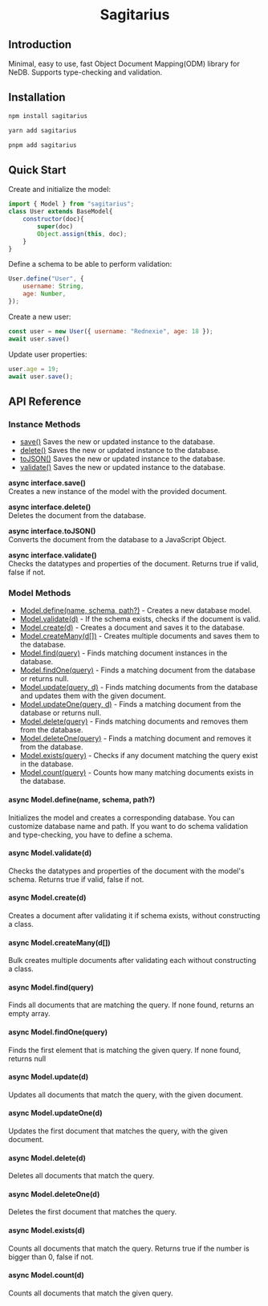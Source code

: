 <h1 align="center">Sagitarius</h1>

## Introduction


Minimal, easy to use, fast Object Document Mapping(ODM) library for NeDB. Supports type-checking and validation.


## Installation
```bash
npm install sagitarius
```
```bash
yarn add sagitarius
```
```bash
pnpm add sagitarius
```


## Quick Start
Create and initialize the model:
```js
import { Model } from "sagitarius";
class User extends BaseModel{
    constructor(doc){
        super(doc)
        Object.assign(this, doc);
    }
}
```
Define a schema to be able to perform validation:
```js
User.define("User", {
    username: String,
    age: Number,
});
```


Create a new user:

```js
const user = new User({ username: "Rednexie", age: 18 });
await user.save()
```


Update user properties:

```js
user.age = 19;
await user.save();
```

## API Reference

### Instance Methods
<ul>
<li><a href="#save">save()</a> Saves the new or updated instance to the database.</li>
<li><a href="#delete">delete()</a> Saves the new or updated instance to the database.</li>
<li><a href="#tojson">toJSON()</a> Saves the new or updated instance to the database.</li>
<li><a href="#validate">validate()</a> Saves the new or updated instance to the database.</li>
</ul>

<strong id="save">async interface.save()</strong>
<br>Creates a new instance of the model with the provided document.


<strong id="delete">async interface.delete()</strong>
<br>Deletes the document from the database.


<strong id="tojson">async interface.toJSON()</strong>
<br>Converts the document from the database to a JavaScript Object.


<strong id="validate">async interface.validate()</strong>
<br>Checks the datatypes and properties of the document. Returns true if valid, false if not.



### Model Methods

<ul>

<li><a href="#modeldefine" class="method-link">Model.define(name, schema, path?)</a> - Creates a new database model.</li>
<li><a href="#modelvalidated" class="method-link">Model.validate(d)</a> - If the schema exists, checks if the document is valid.</li>

<li><a href="#async-modelcreated" class="method-link">Model.create(d)</a> - Creates a document and saves it to the database.</li>
<li><a href="#async-model" class="method-link">Model.createMany(d[])</a> - Creates multiple documents and saves them to the database.</li>
<li><a href="#async-model" class="method-link">Model.find(query)</a> - Finds matching document instances in the database.</li>
<li><a href="#async-model" class="method-link">Model.findOne(query)</a> - Finds a matching document from the database or returns null.</li>
<li><a href="#async-model" class="method-link">Model.update(query, d)</a> - Finds matching documents from the database and updates them with the given document.</li>
<li><a href="#async-model" class="method-link">Model.updateOne(query, d)</a> - Finds a matching document from the database or returns null.</li>
<li><a href="#async-model" class="method-link">Model.delete(query)</a> - Finds matching documents and removes them from the database.</li>
<li><a href="#async-model" class="method-link">Model.deleteOne(query)</a> - Finds a matching document and removes it from the database.</li>
<li><a href="#async-model" class="method-link">Model.exists(query)</a> - Checks if any document matching the query exist in the database.</li>
<li><a href="#async-model" class="method-link">Model.count(query)</a> - Counts how many matching documents exists in the database.</li>
</ul>

<h4 id="modeldefine">async Model.define(name, schema, path?)</h4>
<p>Initializes the model and creates a corresponding database. You can customize database name and path. If you want to do schema validation and type-checking, you have to define a schema.</p>
<h4 id="modelvalidate">async Model.validate(d)</h4>
<p>Checks the datatypes and properties of the document with the model's schema. Returns true if valid, false if not.</p>
<h4 id="modelcreate">async Model.create(d)</h4>
<p>Creates a document after validating it if schema exists, without constructing a class.</p>
<h4 id="modelcreateMany">async Model.createMany(d[])</h4>
<p>Bulk creates multiple documents after validating each without constructing a class.</p>
<h4 id="modelfind">async Model.find(query)</h4>
<p>Finds all documents that are matching the query. If none found, returns an empty array.</p>
<h4 id="modelfindone">async Model.findOne(query)</h4>
<p>Finds the first element that is matching the given query. If none found, returns null</p>
<h4 id="modelupdate">async Model.update(d)</h4>
<p>Updates all documents that match the query, with the given document.</p>
<h4 id="modelupdateoned">async Model.updateOne(d)</h4>
<p>Updates the first document that matches the query, with the given document.</p>
<h4 id="modeldeleted">async Model.delete(d)</h4>
<p>Deletes all documents that match the query.</p>
<h4 id="modeldeleteoned">async Model.deleteOne(d)</h4>
<p>Deletes the first document that matches the query.</p>
<h4 id="modelexistsd">async Model.exists(d)</h4>
<p>Counts all documents that match the query. Returns true if the number is bigger than 0, false if not.</p>
<h4 id="modelcountd">async Model.count(d)</h4>
<p>Counts all documents that match the given query.</p>
                    


